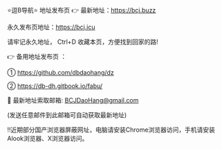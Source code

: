 ⭐️逗B导航⭐️ 地址发布页 👉 最新地址：https://bcj.buzz

永久发布页地址：https://bcj.icu

请牢记永久地址， Ctrl+D 收藏本页，方便找到回家的路!

👉 备用地址发布页 ：

① https://github.com/dbdaohang/dz

② https://db-dh.gitbook.io/fabu/

📧 最新地址索取邮箱: BCJDaoHang@gmail.com

(发送任意邮件到此邮箱可自动获取最新地址)

‼️近期部分国产浏览器屏蔽网址，电脑请安装Chrome浏览器访问，手机请安装Alook浏览器、X浏览器访问。
